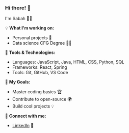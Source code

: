 ### Hi there! 👋

I'm Sabah 🧑‍💻

💡 **What I'm working on:**
- Personal projects 🎨
- Data science CFG Degree 🧑‍💻

🔧 **Tools & Technologies:**
- Languages: JavaScript, Java, HTML, CSS, Python, SQL
- Frameworks: React, Spring
- Tools: Git, GitHub, VS Code

🌟 **My Goals:**
- Master coding basics 🏆
- Contribute to open-source 🌍
- Build cool projects 💡

💬 **Connect with me:**
- [LinkedIn](https://uk.linkedin.com/in/sabah-y-05389115b?trk=people-guest_people_search-card) 💼
